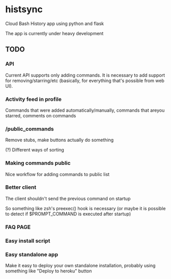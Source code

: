 # histsync

Cloud Bash History app using python and flask

The app is currently under heavy development

## TODO

### API

Current API supports only adding commands. It is necessary to add support for removing/starring/etc (basically, for everything that's possible from web UI).

### Activity feed in profile

Commands that were added automatically/manually, commands that areyou starred, comments on commands

### /public_commands 

Remove stubs, make buttons actually do something

(?) Different ways of sorting

### Making commands public

Nice workflow for adding commands to public list

### Better client

The client shouldn't send the previous command on startup

So something like zsh's preexec() hook is necessary (or maybe it is possible to detect if $PROMPT_COMMAND is executed after startup)

### FAQ PAGE

### Easy install script

### Easy standalone app 

Make it easy to deploy your own standalone installation, probably using something like "Deploy to heroku" button
